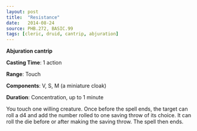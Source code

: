 ```yaml
---
layout: post
title:  "Resistance"
date:   2014-08-24
source: PHB.272, BASIC.99
tags: [cleric, druid, cantrip, abjuration]
---
```


**Abjuration cantrip**

**Casting Time**: 1 action

**Range**: Touch

**Components**: V, S, M (a miniature cloak)

**Duration**: Concentration, up to 1 minute

You touch one willing creature. Once before the spell ends, the target can roll a d4 and add the number rolled to one saving throw of its choice. It can roll the die before or after making the saving throw. The spell then ends.